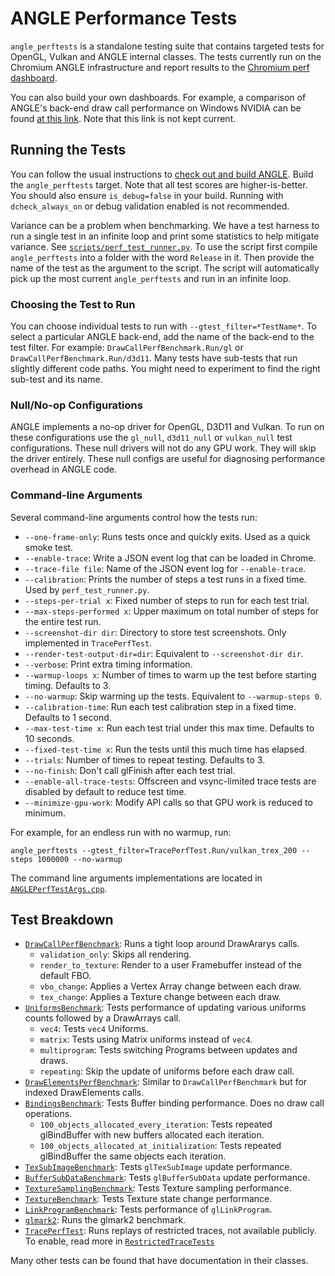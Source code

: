 # ANGLE Performance Tests

`angle_perftests` is a standalone testing suite that contains targeted tests for OpenGL, Vulkan and ANGLE internal classes. The tests currently run on the Chromium ANGLE infrastructure and report results to the [Chromium perf dashboard](https://chromeperf.appspot.com/report).

You can also build your own dashboards. For example, a comparison of ANGLE's back-end draw call performance on Windows NVIDIA can be found [at this link](https://chromeperf.appspot.com/report?sid=1fdf94a308f52b6bf02c08f6f36e87ca0d0075e2d2eefc61e6cf90c919c1643a&start_rev=577814&end_rev=582136). Note that this link is not kept current.

## Running the Tests

You can follow the usual instructions to [check out and build ANGLE](../../../doc/DevSetup.md). Build the `angle_perftests` target. Note that all test scores are higher-is-better. You should also ensure `is_debug=false` in your build. Running with `dcheck_always_on` or debug validation enabled is not recommended.

Variance can be a problem when benchmarking. We have a test harness to run a single test in an infinite loop and print some statistics to help mitigate variance. See [`scripts/perf_test_runner.py`](https://chromium.googlesource.com/angle/angle/+/master/scripts/perf_test_runner.py). To use the script first compile `angle_perftests` into a folder with the word `Release` in it. Then provide the name of the test as the argument to the script. The script will automatically pick up the most current `angle_perftests` and run in an infinite loop.

### Choosing the Test to Run

You can choose individual tests to run with `--gtest_filter=*TestName*`. To select a particular ANGLE back-end, add the name of the back-end to the test filter. For example: `DrawCallPerfBenchmark.Run/gl` or `DrawCallPerfBenchmark.Run/d3d11`. Many tests have sub-tests that run slightly different code paths. You might need to experiment to find the right sub-test and its name.

### Null/No-op Configurations

ANGLE implements a no-op driver for OpenGL, D3D11 and Vulkan. To run on these configurations use the `gl_null`, `d3d11_null` or `vulkan_null` test configurations. These null drivers will not do any GPU work. They will skip the driver entirely. These null configs are useful for diagnosing performance overhead in ANGLE code.

### Command-line Arguments

Several command-line arguments control how the tests run:

* `--one-frame-only`: Runs tests once and quickly exits. Used as a quick smoke test.
* `--enable-trace`: Write a JSON event log that can be loaded in Chrome.
* `--trace-file file`: Name of the JSON event log for `--enable-trace`.
* `--calibration`: Prints the number of steps a test runs in a fixed time. Used by `perf_test_runner.py`.
* `--steps-per-trial x`: Fixed number of steps to run for each test trial.
* `--max-steps-performed x`: Upper maximum on total number of steps for the entire test run.
* `--screenshot-dir dir`: Directory to store test screenshots. Only implemented in `TracePerfTest`.
* `--render-test-output-dir=dir`: Equivalent to `--screenshot-dir dir`.
* `--verbose`: Print extra timing information.
* `--warmup-loops x`: Number of times to warm up the test before starting timing. Defaults to 3.
* `--no-warmup`: Skip warming up the tests. Equivalent to `--warmup-steps 0`.
* `--calibration-time`: Run each test calibration step in a fixed time. Defaults to 1 second.
* `--max-test-time x`: Run each test trial under this max time. Defaults to 10 seconds.
* `--fixed-test-time x`: Run the tests until this much time has elapsed.
* `--trials`: Number of times to repeat testing. Defaults to 3.
* `--no-finish`: Don't call glFinish after each test trial.
* `--enable-all-trace-tests`: Offscreen and vsync-limited trace tests are disabled by default to reduce test time.
* `--minimize-gpu-work`: Modify API calls so that GPU work is reduced to minimum.

For example, for an endless run with no warmup, run:

`angle_perftests --gtest_filter=TracePerfTest.Run/vulkan_trex_200 --steps 1000000 --no-warmup`

The command line arguments implementations are located in [`ANGLEPerfTestArgs.cpp`](ANGLEPerfTestArgs.cpp).

## Test Breakdown

* [`DrawCallPerfBenchmark`](DrawCallPerf.cpp): Runs a tight loop around DrawArarys calls.
  * `validation_only`: Skips all rendering.
  * `render_to_texture`: Render to a user Framebuffer instead of the default FBO.
  * `vbo_change`: Applies a Vertex Array change between each draw.
  * `tex_change`: Applies a Texture change between each draw.
* [`UniformsBenchmark`](UniformsPerf.cpp): Tests performance of updating various uniforms counts followed by a DrawArrays call.
    * `vec4`: Tests `vec4` Uniforms.
    * `matrix`: Tests using Matrix uniforms instead of `vec4`.
    * `multiprogram`: Tests switching Programs between updates and draws.
    * `repeating`: Skip the update of uniforms before each draw call.
* [`DrawElementsPerfBenchmark`](DrawElementsPerf.cpp): Similar to `DrawCallPerfBenchmark` but for indexed DrawElements calls.
* [`BindingsBenchmark`](BindingPerf.cpp): Tests Buffer binding performance. Does no draw call operations.
    * `100_objects_allocated_every_iteration`: Tests repeated glBindBuffer with new buffers allocated each iteration.
    * `100_objects_allocated_at_initialization`: Tests repeated glBindBuffer the same objects each iteration.
* [`TexSubImageBenchmark`](TexSubImage.cpp): Tests `glTexSubImage` update performance.
* [`BufferSubDataBenchmark`](BufferSubData.cpp): Tests `glBufferSubData` update performance.
* [`TextureSamplingBenchmark`](TextureSampling.cpp): Tests Texture sampling performance.
* [`TextureBenchmark`](TexturesPerf.cpp): Tests Texture state change performance.
* [`LinkProgramBenchmark`](LinkProgramPerfTest.cpp): Tests performance of `glLinkProgram`.
* [`glmark2`](glmark2.cpp): Runs the glmark2 benchmark.
* [`TracePerfTest`](TracePerfTest.cpp): Runs replays of restricted traces, not available publicly. To enable, read more in [`RestrictedTraceTests`](../restricted_traces/README.md)

Many other tests can be found that have documentation in their classes.
